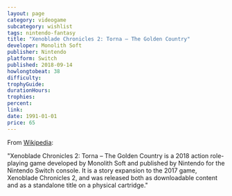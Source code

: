 ```yaml
---
layout: page
category: videogame
subcategory: wishlist
tags: nintendo-fantasy
title: "Xenoblade Chronicles 2: Torna – The Golden Country"
developer: Monolith Soft
publisher: Nintendo
platform: Switch
published: 2018-09-14
howlongtobeat: 38
difficulty:
trophyGuide:
durationHours:
trophies:
percent:
link:
date: 1991-01-01
price: 65
---
```


From [Wikipedia](https://en.wikipedia.org/wiki/Xenoblade_Chronicles_2:_Torna_%E2%80%93_The_Golden_Country):

"Xenoblade Chronicles 2: Torna – The Golden Country is a 2018 action role-playing game developed by Monolith Soft and published by Nintendo for the Nintendo Switch console. It is a story expansion to the 2017 game, Xenoblade Chronicles 2, and was released both as downloadable content and as a standalone title on a physical cartridge."
